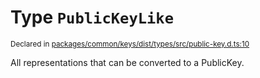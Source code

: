 # Type `PublicKeyLike`
<sub>Declared in [packages/common/keys/dist/types/src/public-key.d.ts:10]()</sub>


All representations that can be converted to a PublicKey.



